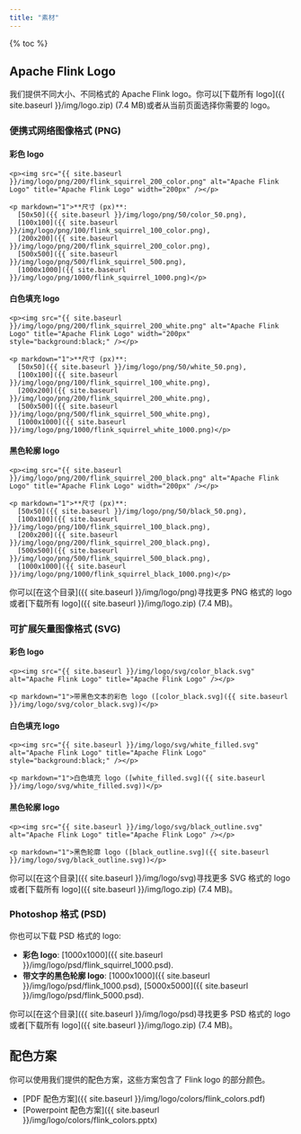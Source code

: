 ```yaml
---
title: "素材"
---
```


{% toc %}

## Apache Flink Logo

我们提供不同大小、不同格式的 Apache Flink logo。你可以[下载所有 logo]({{ site.baseurl }}/img/logo.zip) (7.4 MB)或者从当前页面选择你需要的 logo。

### 便携式网络图像格式 (PNG)

<div class="row text-center">
  <div class="col-sm-4">
    <h4>彩色 logo</h4>

    <p><img src="{{ site.baseurl }}/img/logo/png/200/flink_squirrel_200_color.png" alt="Apache Flink Logo" title="Apache Flink Logo" width="200px" /></p>

    <p markdown="1">**尺寸 (px)**:
      [50x50]({{ site.baseurl }}/img/logo/png/50/color_50.png),
      [100x100]({{ site.baseurl }}/img/logo/png/100/flink_squirrel_100_color.png),
      [200x200]({{ site.baseurl }}/img/logo/png/200/flink_squirrel_200_color.png),
      [500x500]({{ site.baseurl }}/img/logo/png/500/flink_squirrel_500.png),
      [1000x1000]({{ site.baseurl }}/img/logo/png/1000/flink_squirrel_1000.png)</p>
  </div>

  <div class="col-sm-4">
    <h4>白色填充 logo</h4>

    <p><img src="{{ site.baseurl }}/img/logo/png/200/flink_squirrel_200_white.png" alt="Apache Flink Logo" title="Apache Flink Logo" width="200px" style="background:black;" /></p>

    <p markdown="1">**尺寸 (px)**:
      [50x50]({{ site.baseurl }}/img/logo/png/50/white_50.png),
      [100x100]({{ site.baseurl }}/img/logo/png/100/flink_squirrel_100_white.png),
      [200x200]({{ site.baseurl }}/img/logo/png/200/flink_squirrel_200_white.png),
      [500x500]({{ site.baseurl }}/img/logo/png/500/flink_squirrel_500_white.png),
      [1000x1000]({{ site.baseurl }}/img/logo/png/1000/flink_squirrel_white_1000.png)</p>
  </div>

  <div class="col-sm-4">
    <h4>黑色轮廓 logo</h4>

    <p><img src="{{ site.baseurl }}/img/logo/png/200/flink_squirrel_200_black.png" alt="Apache Flink Logo" title="Apache Flink Logo" width="200px" /></p>

    <p markdown="1">**尺寸 (px)**:
      [50x50]({{ site.baseurl }}/img/logo/png/50/black_50.png),
      [100x100]({{ site.baseurl }}/img/logo/png/100/flink_squirrel_100_black.png),
      [200x200]({{ site.baseurl }}/img/logo/png/200/flink_squirrel_200_black.png),
      [500x500]({{ site.baseurl }}/img/logo/png/500/flink_squirrel_500_black.png),
      [1000x1000]({{ site.baseurl }}/img/logo/png/1000/flink_squirrel_black_1000.png)</p>
  </div>
</div>

<div class="panel panel-default">
  <div class="panel-body" markdown="span">
    你可以[在这个目录]({{ site.baseurl }}/img/logo/png)寻找更多 PNG 格式的 logo 或者[下载所有 logo]({{ site.baseurl }}/img/logo.zip) (7.4 MB)。
  </div>
</div>

### 可扩展矢量图像格式 (SVG)

<div class="row text-center img100">
  <div class="col-sm-4 text-center">
    <h4>彩色 logo</h4>

    <p><img src="{{ site.baseurl }}/img/logo/svg/color_black.svg" alt="Apache Flink Logo" title="Apache Flink Logo" /></p>

    <p markdown="1">带黑色文本的彩色 logo ([color_black.svg]({{ site.baseurl }}/img/logo/svg/color_black.svg))</p>
  </div>
  <div class="col-sm-4">
    <h4>白色填充 logo</h4>

    <p><img src="{{ site.baseurl }}/img/logo/svg/white_filled.svg" alt="Apache Flink Logo" title="Apache Flink Logo" style="background:black;" /></p>

    <p markdown="1">白色填充 logo ([white_filled.svg]({{ site.baseurl }}/img/logo/svg/white_filled.svg))</p>
  </div>
  <div class="col-sm-4">
    <h4>黑色轮廓 logo</h4>

    <p><img src="{{ site.baseurl }}/img/logo/svg/black_outline.svg" alt="Apache Flink Logo" title="Apache Flink Logo" /></p>

    <p markdown="1">黑色轮廓 logo ([black_outline.svg]({{ site.baseurl }}/img/logo/svg/black_outline.svg))</p>
  </div>
</div>

<div class="panel panel-default">
  <div class="panel-body" markdown="span">
    你可以[在这个目录]({{ site.baseurl }}/img/logo/svg)寻找更多 SVG 格式的 logo 或者[下载所有 logo]({{ site.baseurl }}/img/logo.zip) (7.4 MB)。
  </div>
</div>

### Photoshop 格式 (PSD)

<div class="panel panel-default">
  <div class="panel-body" markdown="1">
你也可以下载 PSD 格式的 logo:


- **彩色 logo**: [1000x1000]({{ site.baseurl }}/img/logo/psd/flink_squirrel_1000.psd).
- **带文字的黑色轮廓 logo**: [1000x1000]({{ site.baseurl }}/img/logo/psd/flink_1000.psd), [5000x5000]({{ site.baseurl }}/img/logo/psd/flink_5000.psd).

你可以[在这个目录]({{ site.baseurl }}/img/logo/psd)寻找更多 PSD 格式的 logo 或者[下载所有 logo]({{ site.baseurl }}/img/logo.zip) (7.4 MB)。
</div>
</div>

## 配色方案

你可以使用我们提供的配色方案，这些方案包含了 Flink logo 的部分颜色。

- [PDF 配色方案]({{ site.baseurl }}/img/logo/colors/flink_colors.pdf)
- [Powerpoint 配色方案]({{ site.baseurl }}/img/logo/colors/flink_colors.pptx)
